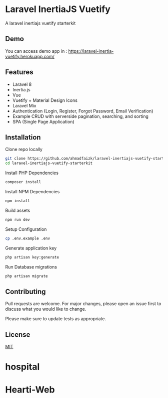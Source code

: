 # Laravel InertiaJS Vuetify

A laravel inertiajs vuetify starterkit

## Demo

You can access demo app in : <https://laravel-inertia-vuetify.herokuapp.com/>

## Features

- Laravel 8
- Inertia.js
- Vue
- Vuetify + Material Design Icons
- Laravel Mix
- Authentication (Login, Register, Forgot Password, Email Verification)
- Example CRUD with serverside pagination, searching, and sorting
- SPA (Single Page Application)

## Installation

Clone repo locally

```bash
git clone https://github.com/ahmadfaizk/laravel-inertiajs-vuetify-starterkit
cd laravel-inertiajs-vuetify-starterkit
```

Install PHP Dependencies

```bash
composer install
```

Install NPM Dependencies

```bash
npm install
```

Build assets

```bash
npm run dev
```

Setup Configuration

```bash
cp .env.example .env
```

Generate application key

```bash
php artisan key:generate
```

Run Database migrations

```bash
php artisan migrate
```

## Contributing

Pull requests are welcome. For major changes, please open an issue first to discuss what you would like to change.

Please make sure to update tests as appropriate.

## License

[MIT](https://choosealicense.com/licenses/mit/)
# hospital
# Hearti-Web
